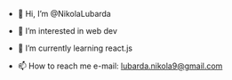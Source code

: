 - 👋 Hi, I’m @NikolaLubarda
- 👀 I’m interested in web dev
- 🌱 I’m currently learning react.js

- 📫 How to reach me e-mail: lubarda.nikola9@gmail.com 


<!---
NikolaLubarda/NikolaLubarda is a ✨ special ✨ repository because its `README.md` (this file) appears on your GitHub profile.
You can click the Preview link to take a look at your changes.
--->
